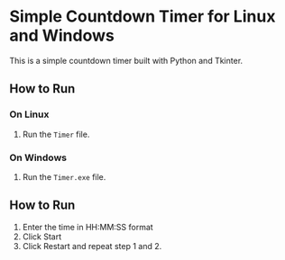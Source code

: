 # Simple Countdown Timer for Linux and Windows

This is a simple countdown timer built with Python and Tkinter.

## How to Run

### On Linux
1. Run the `Timer` file.

### On Windows
1. Run the `Timer.exe` file.

## How to Run
1. Enter the time in HH:MM:SS format
2. Click Start
3. Click Restart and repeat step 1 and 2.

